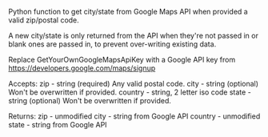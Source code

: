 Python function to get city/state from Google Maps API when provided a valid zip/postal code.

A new city/state is only returned from the API when they're not passed in or blank ones are passed
in, to prevent over-writing existing data.

Replace GetYourOwnGoogleMapsApiKey with a Google API key from https://developers.google.com/maps/signup

Accepts:
zip - string (required) Any valid postal code.
city - string (optional) Won't be overwritten if provided.
country - string, 2 letter iso code
state - string (optional) Won't be overwritten if provided.

Returns:
zip - unmodified
city - string from Google API
country - unmodified
state - string from Google API